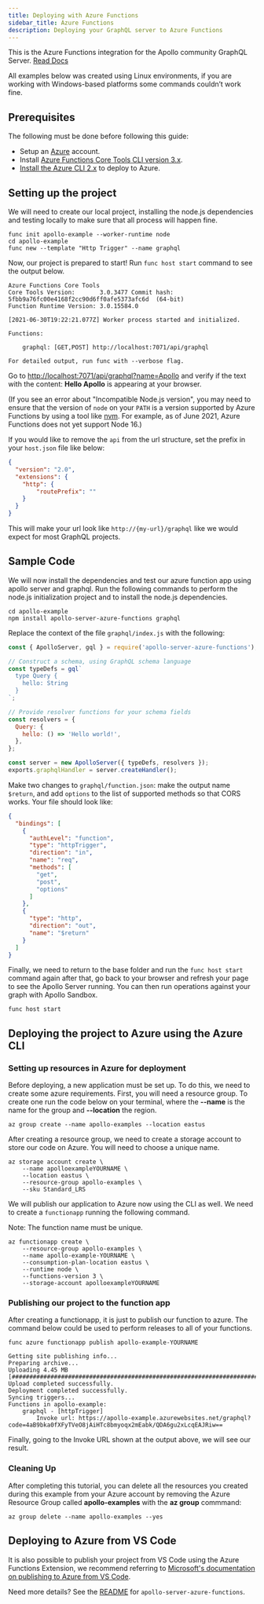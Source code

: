 ```yaml
---
title: Deploying with Azure Functions
sidebar_title: Azure Functions
description: Deploying your GraphQL server to Azure Functions
---
```

This is the Azure Functions integration for the Apollo community GraphQL Server. [Read Docs](https://www.npmjs.com/package/apollo-server-azure-functions)

All examples below was created using Linux environments, if you are working with Windows-based platforms some commands couldn’t work fine.

## Prerequisites

The following must be done before following this guide:

- Setup an [Azure](https://azure.com) account.
- Install [Azure Functions Core Tools CLI version 3.x](https://docs.microsoft.com/en-us/azure/azure-functions/functions-run-local#v2).
- [Install the Azure CLI 2.x](https://docs.microsoft.com/en-us/cli/azure/install-azure-cli?view=azure-cli-latest) to deploy to Azure.

## Setting up the project

We will need to create our local project, installing the node.js dependencies and testing locally to make sure that all process will happen fine.

```shell
func init apollo-example --worker-runtime node
cd apollo-example
func new --template "Http Trigger" --name graphql
```

Now, our project is prepared to start! Run `func host start` command to see the output below.

```shell
Azure Functions Core Tools
Core Tools Version:       3.0.3477 Commit hash: 5fbb9a76fc00e4168f2cc90d6ff0afe5373afc6d  (64-bit)
Function Runtime Version: 3.0.15584.0

[2021-06-30T19:22:21.077Z] Worker process started and initialized.

Functions:

	graphql: [GET,POST] http://localhost:7071/api/graphql

For detailed output, run func with --verbose flag.
```

Go to [http://localhost:7071/api/graphql?name=Apollo](http://localhost:7071/api/graphql?name=Apollo) and verify if the text with the content: **Hello Apollo** is appearing at your browser.

(If you see an error about "Incompatible Node.js version", you may need to ensure that the version of `node` on your `PATH` is a version supported by Azure Functions by using a tool like [nvm](https://github.com/nvm-sh/nvm). For example, as of June 2021, Azure Functions does not yet support Node 16.)

If you would like to remove the `api` from the url structure, set the prefix in your `host.json` file like below:

```json
{
  "version": "2.0",
  "extensions": {
    "http": {
        "routePrefix": ""
    }
  }
}
```

This will make your url look like `http://{my-url}/graphql` like we would expect for most GraphQL projects.

## Sample Code

We will now install the dependencies and test our azure function app using apollo server and graphql. Run the following commands to perform the node.js initialization project and to install the node.js dependencies.

```shell
cd apollo-example
npm install apollo-server-azure-functions graphql
```

Replace the context of the file `graphql/index.js` with the following:

```javascript
const { ApolloServer, gql } = require('apollo-server-azure-functions');

// Construct a schema, using GraphQL schema language
const typeDefs = gql`
  type Query {
    hello: String
  }
`;

// Provide resolver functions for your schema fields
const resolvers = {
  Query: {
    hello: () => 'Hello world!',
  },
};

const server = new ApolloServer({ typeDefs, resolvers });
exports.graphqlHandler = server.createHandler();
```

Make two changes to `graphql/function.json`: make the output name `$return`, and add `options` to the list of supported methods so that CORS works. Your file should look like:

```json
{
  "bindings": [
    {
      "authLevel": "function",
      "type": "httpTrigger",
      "direction": "in",
      "name": "req",
      "methods": [
        "get",
        "post",
        "options"
      ]
    },
    {
      "type": "http",
      "direction": "out",
      "name": "$return"
    }
  ]
}
```

Finally, we need to return to the base folder and run the `func host start` command again after that, go back to your browser and refresh your page to see the Apollo Server running. You can then run operations against your graph with Apollo Sandbox.

```shell
func host start
```


## Deploying the project to Azure using the Azure CLI

### Setting up resources in Azure for deployment

Before deploying, a new application must be set up. To do this, we need to create some azure requirements. First, you will need a resource group. To create one run the code below on your terminal, where the **--name** is the name for the group and **--location** the region.

```shell
az group create --name apollo-examples --location eastus
```

After creating a resource group, we need to create a storage account to store our code on Azure. You will need to choose a unique name.

```shell
az storage account create \
    --name apolloexampleYOURNAME \
    --location eastus \
    --resource-group apollo-examples \
    --sku Standard_LRS
```

We will publish our application to Azure now using the CLI as well. We need to create a `functionapp` running the following command.

Note: The function name must be unique.

```shell
az functionapp create \
    --resource-group apollo-examples \
    --name apollo-example-YOURNAME \
    --consumption-plan-location eastus \
    --runtime node \
    --functions-version 3 \
    --storage-account apolloexampleYOURNAME
```

### Publishing our project to the function app

After creating a functionapp, it is just to publish our function to azure. The command below could be used to perform releases to all of your functions.

```shell
func azure functionapp publish apollo-example-YOURNAME
```

```shell
Getting site publishing info...
Preparing archive...
Uploading 4.45 MB [###############################################################################]
Upload completed successfully.
Deployment completed successfully.
Syncing triggers...
Functions in apollo-example:
    graphql - [httpTrigger]
        Invoke url: https://apollo-example.azurewebsites.net/graphql?code=4aB9bka0fXFyTVeO8jAiHTc8bmyoqx2mEabk/QDA6gu2xLcqEAJRiw==
```

Finally, going to the Invoke URL shown at the output above, we will see our result.

### Cleaning Up

After completing this tutorial, you can delete all the resources you created during this example from your Azure account by removing the Azure Resource Group called **apollo-examples** with the **az group** commmand:

```shell
az group delete --name apollo-examples --yes
```

## Deploying to Azure from VS Code

It is also possible to publish your project from VS Code using the Azure Functions Extension, we recommend referring to [Microsoft's documentation on publishing to Azure from VS Code](https://docs.microsoft.com/en-us/azure/azure-functions/functions-create-first-function-vs-code#publish-the-project-to-azure).

Need more details? See the [README](https://www.npmjs.com/package/apollo-server-azure-functions) for `apollo-server-azure-functions`.

